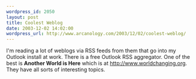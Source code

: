 ```yaml
--- 
wordpress_id: 2050
layout: post
title: Coolest Weblog
date: 2003-12-02 14:02:00
wordpress_url: http://www.arcanology.com/2003/12/02/coolest-weblog/
---
```

I'm reading a lot of weblogs via RSS feeds from them that go into my Outlook install at work. There is a free Outlook RSS aggregator. One of the best is <strong>Another World is Here</strong> which is at <a href="http://www.worldchanging.org">http://www.worldchanging.org</a>.<lj user="worldchanging"></lj> They have all sorts of interesting topics.